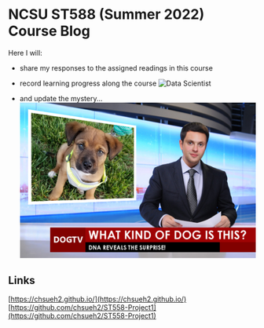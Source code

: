 # NCSU ST588 (Summer 2022) Course Blog

Here I will:
- share my responses to the assigned readings in this course
- record learning progress along the course
![Data Scientist](https://i.redd.it/p6va3hrtmvr71.jpg)

- and update the mystery...
![GoGo PRO](./images/GoGo-PRO.jpg)

## Links
[https://chsueh2.github.io/](https://chsueh2.github.io/)
[https://github.com/chsueh2/ST558-Project1](https://github.com/chsueh2/ST558-Project1)
